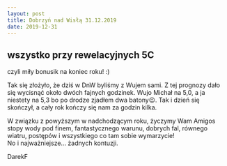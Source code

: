 ```yaml
---
layout: post
title: Dobrzyń nad Wisłą 31.12.2019
date: 2019-12-31
---
```


## wszystko przy rewelacyjnych 5C  

czyli miły bonusik na koniec roku! :)  

Tak się złożyło, że dziś w DnW byliśmy z Wujem sami. 
Z tej prognozy dało się wycisnąć około dwóch fajnych godzinek. 
Wujo Michał na 5,0, a ja niestety na 5,3 bo po drodze zjadłem dwa batony😉. 
Tak i dzień się skończył, a cały rok kończy się nam za godzin kilka.  

W związku z powyższym w nadchodzącym roku, życzymy Wam Amigos stopy wody pod finem, 
fantastycznego warunu, dobrych fal, równego wiatru, postępów i wszystkiego co tam sobie wymarzycie!  
No i najważniejsze... żadnych kontuzji.  

DarekF
